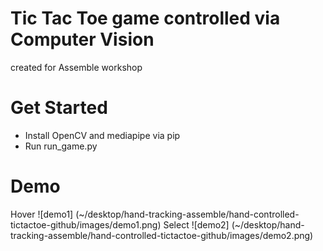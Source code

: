 # Tic Tac Toe game controlled via Computer Vision
created for Assemble workshop

# Get Started
- Install OpenCV and mediapipe via pip
- Run run_game.py

# Demo
Hover
![demo1] (~/desktop/hand-tracking-assemble/hand-controlled-tictactoe-github/images/demo1.png)
Select
![demo2] (~/desktop/hand-tracking-assemble/hand-controlled-tictactoe-github/images/demo2.png)


